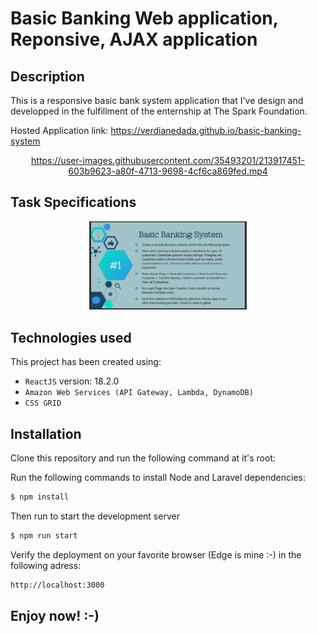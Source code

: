 # Basic Banking Web application, Reponsive, AJAX application

## Description
This is a responsive basic bank system application that I've design and developped in the fulfillment of the enternship at The Spark Foundation.

Hosted Application link:  https://verdianedada.github.io/basic-banking-system
<div align="center">
  


https://user-images.githubusercontent.com/35493201/213917451-603b9623-a80f-4713-9698-4cf6ca869fed.mp4



</div>

## Task Specifications

<p align="center">
  <img  width="50%" alt="Demo Image" src="https://github.com/verdianeDada/basic-banking-system/blob/main/Task.png">
</p>


## Technologies used
This project has been created using:
- ```ReactJS``` version: 18.2.0
- ```Amazon Web Services (API Gateway, Lambda, DynamoDB) ```
- ```CSS GRID``` 

## Installation 
Clone this repository and run the following command at it's root:

Run the following commands to install Node and Laravel dependencies:
```sh
$ npm install
```
Then run to start the development server
```sh
$ npm run start
```
Verify the deployment on your favorite browser (Edge is mine :-) in the following adress:

```sh
http://localhost:3000
```
## Enjoy now! :-)


